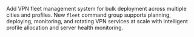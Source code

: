 Add VPN fleet management system for bulk deployment across multiple cities and profiles. New `fleet` command group supports planning, deploying, monitoring, and rotating VPN services at scale with intelligent profile allocation and server health monitoring.